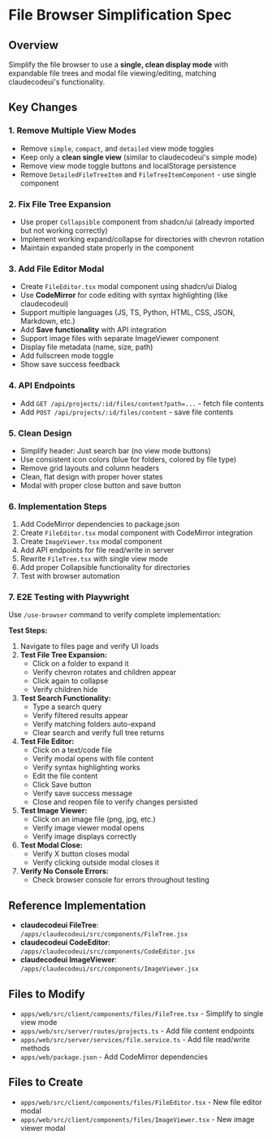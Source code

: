 # File Browser Simplification Spec

## Overview
Simplify the file browser to use a **single, clean display mode** with expandable file trees and modal file viewing/editing, matching claudecodeui's functionality.

## Key Changes

### 1. **Remove Multiple View Modes**
- Remove `simple`, `compact`, and `detailed` view mode toggles
- Keep only a **clean single view** (similar to claudecodeui's simple mode)
- Remove view mode toggle buttons and localStorage persistence
- Remove `DetailedFileTreeItem` and `FileTreeItemComponent` - use single component

### 2. **Fix File Tree Expansion**
- Use proper `Collapsible` component from shadcn/ui (already imported but not working correctly)
- Implement working expand/collapse for directories with chevron rotation
- Maintain expanded state properly in the component

### 3. **Add File Editor Modal**
- Create `FileEditor.tsx` modal component using shadcn/ui Dialog
- Use **CodeMirror** for code editing with syntax highlighting (like claudecodeui)
- Support multiple languages (JS, TS, Python, HTML, CSS, JSON, Markdown, etc.)
- Add **Save functionality** with API integration
- Support image files with separate ImageViewer component
- Display file metadata (name, size, path)
- Add fullscreen mode toggle
- Show save success feedback

### 4. **API Endpoints**
- Add `GET /api/projects/:id/files/content?path=...` - fetch file contents
- Add `POST /api/projects/:id/files/content` - save file contents

### 5. **Clean Design**
- Simplify header: Just search bar (no view mode buttons)
- Use consistent icon colors (blue for folders, colored by file type)
- Remove grid layouts and column headers
- Clean, flat design with proper hover states
- Modal with proper close button and save button

### 6. **Implementation Steps**
1. Add CodeMirror dependencies to package.json
2. Create `FileEditor.tsx` modal component with CodeMirror integration
3. Create `ImageViewer.tsx` modal component
4. Add API endpoints for file read/write in server
5. Rewrite `FileTree.tsx` with single view mode
6. Add proper Collapsible functionality for directories
7. Test with browser automation

### 7. **E2E Testing with Playwright**
Use `/use-browser` command to verify complete implementation:

**Test Steps:**
1. Navigate to files page and verify UI loads
2. **Test File Tree Expansion:**
   - Click on a folder to expand it
   - Verify chevron rotates and children appear
   - Click again to collapse
   - Verify children hide
3. **Test Search Functionality:**
   - Type a search query
   - Verify filtered results appear
   - Verify matching folders auto-expand
   - Clear search and verify full tree returns
4. **Test File Editor:**
   - Click on a text/code file
   - Verify modal opens with file content
   - Verify syntax highlighting works
   - Edit the file content
   - Click Save button
   - Verify save success message
   - Close and reopen file to verify changes persisted
5. **Test Image Viewer:**
   - Click on an image file (png, jpg, etc.)
   - Verify image viewer modal opens
   - Verify image displays correctly
6. **Test Modal Close:**
   - Verify X button closes modal
   - Verify clicking outside modal closes it
7. **Verify No Console Errors:**
   - Check browser console for errors throughout testing

## Reference Implementation
- **claudecodeui FileTree**: `/apps/claudecodeui/src/components/FileTree.jsx`
- **claudecodeui CodeEditor**: `/apps/claudecodeui/src/components/CodeEditor.jsx`
- **claudecodeui ImageViewer**: `/apps/claudecodeui/src/components/ImageViewer.jsx`

## Files to Modify
- `apps/web/src/client/components/files/FileTree.tsx` - Simplify to single view mode
- `apps/web/src/server/routes/projects.ts` - Add file content endpoints
- `apps/web/src/server/services/file.service.ts` - Add file read/write methods
- `apps/web/package.json` - Add CodeMirror dependencies

## Files to Create
- `apps/web/src/client/components/files/FileEditor.tsx` - New file editor modal
- `apps/web/src/client/components/files/ImageViewer.tsx` - New image viewer modal
